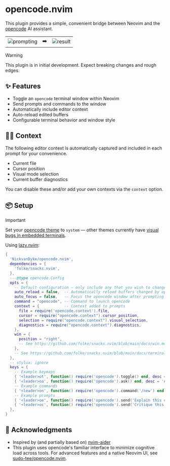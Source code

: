 # opencode.nvim

This plugin provides a simple, convenient bridge between Neovim and the [opencode](https://github.com/sst/opencode) AI assistant.

<table>
  <tr>
    <td>
      <img alt="prompting" src="https://github.com/user-attachments/assets/ce1b97e4-225d-4813-b576-88858c5f554b" />
    </td>
    <td>
      ➡️
    </td>
    <td>
      <img alt="result" src="https://github.com/user-attachments/assets/7613551a-0b53-43c6-ad11-a49d9669b694" />
    </td>
  </tr>
</table>

> [!WARNING]  
> This plugin is in initial development. Expect breaking changes and rough edges. 

## ✨ Features

- Toggle an `opencode` terminal window within Neovim
- Send prompts and commands to the window
- Automatically include editor context
- Auto-reload edited buffers
- Configurable terminal behavior and window style

## 🕵️‍♂️ Context

The following editor context is automatically captured and included in each prompt for your convenience.

- Current file
- Cursor position
- Visual mode selection
- Current buffer diagnostics

You can disable these and/or add your own contexts via the `context` option.

## 📦 Setup

> [!IMPORTANT]
> Set your [opencode theme](https://opencode.ai/docs/themes/) to `system` — other themes currently have [visual bugs in embedded terminals](https://github.com/sst/opencode/issues/445).

Using [lazy.nvim](https://github.com/folke/lazy.nvim):

```lua
{
  'NickvanDyke/opencode.nvim',
  dependencies = {
    'folke/snacks.nvim',
  },
  ---@type opencode.Config
  opts = {
    -- Default configuration — only include any that you wish to change
    auto_reload = false,  -- Automatically reload buffers changed by opencode
    auto_focus = false,   -- Focus the opencode window after prompting 
    command = "opencode", -- Command to launch opencode
    context = {           -- Context added to prompts
      file = require('opencode.context').file,
      cursor = require("opencode.context").cursor_position,
      selection = require("opencode.context").visual_selection,
      diagnostics = require("opencode.context").diagnostics,
    },
    win = {
      position = "right",
      -- See https://github.com/folke/snacks.nvim/blob/main/docs/win.md for more window options
    },
    -- See https://github.com/folke/snacks.nvim/blob/main/docs/terminal.md for more terminal options
  },
  -- stylua: ignore
  keys = {
    -- Example keymaps
    { '<leader>ot', function() require('opencode').toggle() end, desc = 'Toggle opencode', },
    { '<leader>oa', function() require('opencode').ask() end, desc = 'Ask opencode', mode = { 'n', 'v' }, },
    -- Example commands
    { '<leader>on', function() require('opencode').command('/new') end, desc = 'New opencode session', },
    -- Example prompts
    { '<leader>oe', function() require('opencode').send('Explain this code') end, desc = 'Explain selected code', mode = 'v', },
    { '<leader>oc', function() require('opencode').send('Critique this file for correctness and readability') end, desc = 'Critique current file', },
  },
}
```

## 🙏 Acknowledgments

- Inspired by (and partially based on) [nvim-aider](https://github.com/GeorgesAlkhouri/nvim-aider)
- This plugin uses opencode's familiar interface to minimize cognitive load across tools. For advanced features and a native Neovim UI, see [sudo-tee/opencode.nvim](https://github.com/sudo-tee/opencode.nvim).
